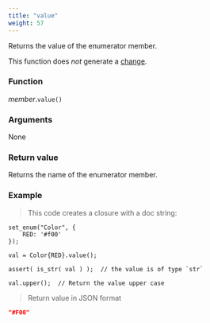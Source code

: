 ```yaml
---
title: "value"
weight: 57
---
```


Returns the value of the enumerator member.

This function does *not* generate a [change](../../../overview/changes).

### Function

*member*.`value()`

### Arguments

None

### Return value

Returns the name of the enumerator member.

### Example

> This code creates a closure with a doc string:

```thingsdb,json_response
set_enum("Color", {
    RED: '#f00'
});

val = Color{RED}.value();

assert( is_str( val ) );  // the value is of type `str`

val.upper();  // Return the value upper case
```

> Return value in JSON format

```json
"#F00"
```

